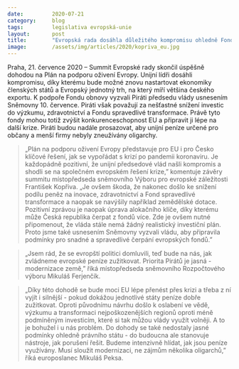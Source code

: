 ```yaml
---
date:         2020-07-21
category:     blog
tags:         legislativa evropská-unie 
layout:       post
title:        "Evropská rada dosáhla důležitého kompromisu ohledně Fondu obnovy. Chybou je však snížení investic do výzkumu či zdravotnictví a hrozba zneužití peněz"
image:        /assets/img/articles/2020/kopriva_eu.jpg
---   
```



Praha, 21. července 2020 – Summit Evropské rady skončil úspěšně dohodou na Plán na podporu oživení Evropy. Unijní lídři dosáhli kompromisu, díky kterému bude možné znovu nastartovat ekonomiky členských států a Evropský jednotný trh, na který míří většina českého exportu. K podpoře Fondu obnovy vyzvali Piráti předsedu vlády usnesením Sněmovny 10. července. Piráti však považují za nešťastné snížení investic do výzkumu, zdravotnictví a Fondu spravedlivé transformace. Právě tyto fondy mohou totiž zvýšit konkurenceschopnost EU a připravit ji lépe na další krize. Piráti budou nadále prosazovat, aby unijní peníze určené pro občany a menší firmy nebyly zneužívány oligarchy. 

> „Plán na podporu oživení Evropy představuje pro EU i pro Česko klíčové řešení, jak se vypořádat s krizí po pandemii koronaviru. Je každopádně pozitivní, že unijní předsedové vlád našli kompromis a shodli se na společném evropském řešení krize,” komentuje závěry summitu místopředseda sněmovního Výboru pro evropské záležitosti František Kopřiva. „Je ovšem škoda, že nakonec došlo ke snížení podílu peněz na inovace, zdravotnictví a Fond spravedlivé transformace a naopak se navýšily například zemědělské dotace. Pozitivní zprávou je naopak úprava alokačního klíče, díky kterému může Česká republika čerpat z fondů více. Zde je ovšem nutné připomenout, že vláda stále nemá žádný realistický investiční plán. Proto jsme také usnesením Sněmovny vyzvali vládu, aby připravila podmínky pro snadné a spravedlivé čerpání evropských fondů.”

> „Jsem rád, že se evropští politici domluvili, teď bude na nás, jak zvládneme evropské peníze zužitkovat. Priorita Pirátů je jasná - modernizace země,” říká místopředseda sněmovního Rozpočtového výboru Mikuláš Ferjenčík.

> „Díky této dohodě se bude moci EU lépe přenést přes krizi a třeba z ní vyjít i silnější - pokud dokážou jednotlivé státy peníze dobře zužitkovat. Oproti původnímu návrhu došlo k oslabení ve vědě, výzkumu a transformaci nejpoškozenějších regionů oproti méně podmíněným investicím, které si tak můžou vlády využít volněji. A to je bohužel i u nás problém. Do dohody se také nedostaly jasné podmínky ohledně právního státu - do budoucna ale stanovuje nástroje, jak porušení řešit. Budeme intenzivně hlídat, jak jsou peníze využívány. Musí sloužit modernizaci, ne zájmům několika oligarchů,” říká europoslanec Mikuláš Peksa.
